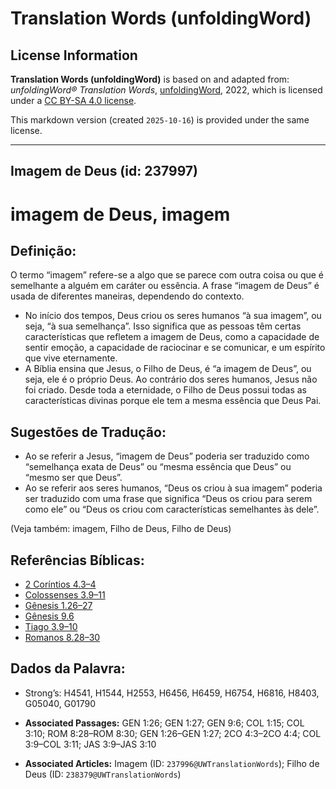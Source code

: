 # Translation Words (unfoldingWord)

## License Information

**Translation Words (unfoldingWord)** is based on and adapted from: _unfoldingWord® Translation Words_, [unfoldingWord](https://unfoldingword.org/utw), 2022, which is licensed under a [CC BY-SA 4.0 license](https://creativecommons.org/licenses/by-sa/4.0/legalcode.en).

This markdown version (created `2025-10-16`) is provided under the same license.



--------------------------------

## Imagem de Deus (id: 237997)

imagem de Deus, imagem
======================

Definição:
----------

O termo “imagem” refere\-se a algo que se parece com outra coisa ou que é semelhante a alguém em caráter ou essência. A frase “imagem de Deus” é usada de diferentes maneiras, dependendo do contexto.

* No início dos tempos, Deus criou os seres humanos “à sua imagem”, ou seja, “à sua semelhança”. Isso significa que as pessoas têm certas características que refletem a imagem de Deus, como a capacidade de sentir emoção, a capacidade de raciocinar e se comunicar, e um espírito que vive eternamente.
* A Bíblia ensina que Jesus, o Filho de Deus, é “a imagem de Deus”, ou seja, ele é o próprio Deus. Ao contrário dos seres humanos, Jesus não foi criado. Desde toda a eternidade, o Filho de Deus possui todas as características divinas porque ele tem a mesma essência que Deus Pai.

Sugestões de Tradução:
----------------------

* Ao se referir a Jesus, “imagem de Deus” poderia ser traduzido como “semelhança exata de Deus” ou “mesma essência que Deus” ou “mesmo ser que Deus”.
* Ao se referir aos seres humanos, “Deus os criou à sua imagem” poderia ser traduzido com uma frase que significa “Deus os criou para serem como ele” ou “Deus os criou com características semelhantes às dele”.

(Veja também: imagem, Filho de Deus, Filho de Deus)

Referências Bíblicas:
---------------------

* [2 Coríntios 4\.3–4](https://ref.ly/2Cor4:3-2Cor4:4)
* [Colossenses 3\.9–11](https://ref.ly/Col3:9-Col3:11)
* [Gênesis 1\.26–27](https://ref.ly/Gen1:26-Gen1:27)
* [Gênesis 9\.6](https://ref.ly/Gen9:6)
* [Tiago 3\.9–10](https://ref.ly/Jas3:9-Jas3:10)
* [Romanos 8\.28–30](https://ref.ly/Rom8:28-Rom8:30)

Dados da Palavra:
-----------------

* Strong’s: H4541, H1544, H2553, H6456, H6459, H6754, H6816, H8403, G05040, G01790

* **Associated Passages:** GEN 1:26; GEN 1:27; GEN 9:6; COL 1:15; COL 3:10; ROM 8:28–ROM 8:30; GEN 1:26–GEN 1:27; 2CO 4:3–2CO 4:4; COL 3:9–COL 3:11; JAS 3:9–JAS 3:10
* **Associated Articles:** Imagem (ID: `237996@UWTranslationWords`); Filho de Deus (ID: `238379@UWTranslationWords`)

